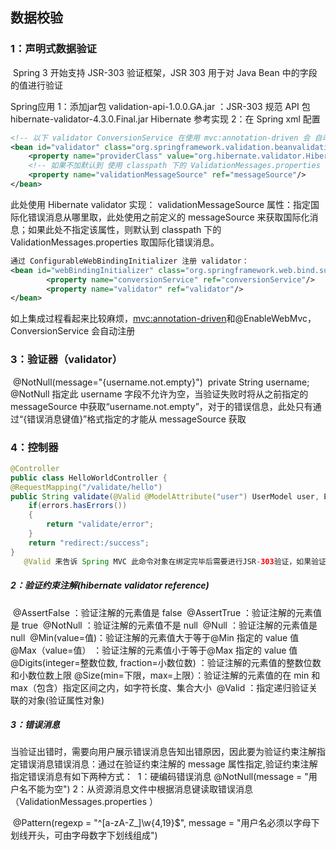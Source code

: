 ## 数据校验

### 1：声明式数据验证

​	Spring 3 开始支持 JSR-303 验证框架，JSR 303 用于对 Java Bean 中的字段的值进行验证

Spring应用
	1：添加jar包
		validation-api-1.0.0.GA.jar ：JSR-303 规范 API 包
		hibernate-validator-4.3.0.Final.jar Hibernate 参考实现
	2：在 Spring xml 配置

```xml
<!-- 以下 validator ConversionService 在使用 mvc:annotation-driven 会 自动注册-->
<bean id="validator" class="org.springframework.validation.beanvalidation.LocalValidatorFactoryBean">
	<property name="providerClass" value="org.hibernate.validator.HibernateValidator"/>
 	<!-- 如果不加默认到 使用 classpath 下的 ValidationMessages.properties -->
	<property name="validationMessageSource" ref="messageSource"/>
</bean>
```

   此处使用 Hibernate validator 实现：
	validationMessageSource 属性：指定国际化错误消息从哪里取，此处使用之前定义的
	messageSource 来获取国际化消息；如果此处不指定该属性，则默认到 classpath 下的
	ValidationMessages.properties 取国际化错误消息。
	

```xml
通过 ConfigurableWebBindingInitializer 注册 validator：
<bean id="webBindingInitializer" class="org.springframework.web.bind.support.ConfigurableWebBindingInitializer">
		<property name="conversionService" ref="conversionService"/>
		<property name="validator" ref="validator"/>
</bean>
```

   如上集成过程看起来比较麻烦，<mvc:annotation-driven>和@EnableWebMvc，ConversionService 会自动注册

### 3：验证器（validator）

​	@NotNull(message="{username.not.empty}")
​	private String username;
@NotNull 指定此 username 字段不允许为空，当验证失败时将从之前指定的messageSource 中获取“username.not.empty”，对于的错误信息，此处只有通过“{错误消息键值}”格式指定的才能从 messageSource 获取

### 4：控制器

```java
@Controller
public class HelloWorldController {
@RequestMapping("/validate/hello")
public String validate(@Valid @ModelAttribute("user") UserModel user, Errors errors) {
	if(errors.hasErrors())
	{
		return "validate/error";
	}
	return "redirect:/success";
}
   @Valid 来告诉 Spring MVC 此命令对象在绑定完毕后需要进行JSR-303验证，如果验证失败会将错误信息添加到 errors 错误对象中
```

##### 2：验证约束注解(hibernate validator reference)

​	@AssertFalse  ：验证注解的元素值是 false
​	@AssertTrue   ：验证注解的元素值是 true
​	@NotNull      ：验证注解的元素值不是 null
​	@Null         ：验证注解的元素值是 null
​	@Min(value=值)：验证注解的元素值大于等于@Min 指定的 value 值
​	@Max（value=值） ：验证注解的元素值小于等于@Max 指定的 value 值
​	@Digits(integer=整数位数, fraction=小数位数) ：验证注解的元素值的整数位数和小数位数上限
​	@Size(min=下限，max=上限）：验证注解的元素值的在 min 和 max（包含）指定区间之内，如字符长度、集合大小
​	@Valid ：指定递归验证关联的对象(验证属性对象)
​	

##### 3：错误消息

​	当验证出错时，需要向用户展示错误消息告知出错原因，因此要为验证约束注解指定错误消息
​	错误消息：通过在验证约束注解的 message 属性指定,验证约束注解指定错误消息有如下两种方式：
​		1：硬编码错误消息 @NotNull(message = "用户名不能为空")
​		2：从资源消息文件中根据消息键读取错误消息（ValidationMessages.properties ）

​	@Pattern(regexp = "^[a-zA-Z_]\\w{4,19}$", message = "用户名必须以字母下划线开头，可由字母数字下划线组成")





